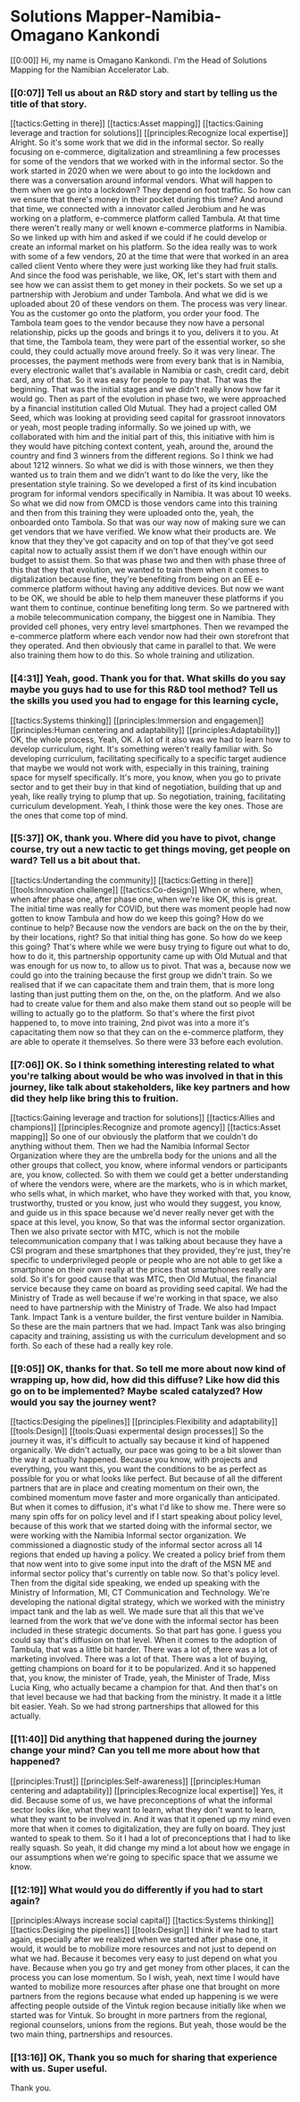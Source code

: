 # Solutions Mapper\-Namibia\-Omagano Kankondi

[[0:00]] Hi, my name is Omagano Kankondi\. I'm the Head of Solutions Mapping for the Namibian Accelerator Lab\.

### [[0:07]] Tell us about an R&D story and start by telling us the title of that story\.

[[tactics:Getting in there]]
[[tactics:Asset mapping]]
[[tactics:Gaining leverage and traction for solutions]]
[[principles:Recognize local expertise]]
Alright\. So it's some work that we did in the informal sector\. So really focusing on e\-commerce, digitalization and streamlining a few processes for some of the vendors that we worked with in the informal sector\. So the work started in 2020 when we were about to go into the lockdown and there was a conversation around informal vendors\. What will happen to them when we go into a lockdown? They depend on foot traffic\. So how can we ensure that there's money in their pocket during this time? And around that time, we connected with a innovator called Jerobium and he was working on a platform, e\-commerce platform called Tambula\. At that time there weren't really many or well known e\-commerce platforms in Namibia\. So we linked up with him and asked if we could if he could develop or create an informal market on his platform\. So the idea really was to work with some of a few vendors, 20 at the time that were that worked in an area called client Vento where they were just working like they had fruit stalls\. And since the food was perishable, we like, OK, let's start with them and see how we can assist them to get money in their pockets\. So we set up a partnership with Jerobium and under Tambola\. And what we did is we uploaded about 20 of these vendors on them\. The process was very linear\. You as the customer go onto the platform, you order your food\. The Tambola team goes to the vendor because they now have a personal relationship, picks up the goods and brings it to you, delivers it to you\. At that time, the Tambola team, they were part of the essential worker, so she could, they could actually move around freely\. So it was very linear\. The processes, the payment methods were from every bank that is in Namibia, every electronic wallet that's available in Namibia or cash, credit card, debit card, any of that\. So it was easy for people to pay that\. That was the beginning\. That was the initial stages and we didn't really know how far it would go\. Then as part of the evolution in phase two, we were approached by a financial institution called Old Mutual\. They had a project called OM Seed, which was looking at providing seed capital for grassroot innovators or yeah, most people trading informally\. So we joined up with, we collaborated with him and the initial part of this, this initiative with him is they would have pitching context content, yeah, around the, around the country and find 3 winners from the different regions\. So I think we had about 1212 winners\. So what we did is with those winners, we then they wanted us to train them and we didn't want to do like the very, like the presentation style training\. So we developed a first of its kind incubation program for informal vendors specifically in Namibia\. It was about 10 weeks\. So what we did now from OMCD is those vendors came into this training and then from this training they were uploaded onto the, yeah, the onboarded onto Tambola\. So that was our way now of making sure we can get vendors that we have verified\. We know what their products are\. We know that they they've got capacity and on top of that they've got seed capital now to actually assist them if we don't have enough within our budget to assist them\. So that was phase two and then with phase three of this that they that evolution, we wanted to train them when it comes to digitalization because fine, they're benefiting from being on an EE e\-commerce platform without having any additive devices\. But now we want to be OK, we should be able to help them maneuver these platforms if you want them to continue, continue benefiting long term\. So we partnered with a mobile telecommunication company, the biggest one in Namibia\. They provided cell phones, very entry level smartphones\. Then we revamped the e\-commerce platform where each vendor now had their own storefront that they operated\. And then obviously that came in parallel to that\. We were also training them how to do this\. So whole training and utilization\.


### [[4:31]] Yeah, good\. Thank you for that\. What skills do you say maybe you guys had to use for this R&D tool method? Tell us the skills you used you had to engage for this learning cycle, 

[[tactics:Systems thinking]]
[[principles:Immersion and engagemen]]
[[principles:Human centering and adaptability]]
[[principles:Adaptability]]
OK, the whole process, Yeah, OK\. A lot of it also was we had to learn how to develop curriculum, right\. It's something weren't really familiar with\. So developing curriculum, facilitating specifically to a specific target audience that maybe we would not work with, especially in this training, training space for myself specifically\. It's more, you know, when you go to private sector and to get their buy in that kind of negotiation, building that up and yeah, like really trying to plump that up\. So negotiation, training, facilitating curriculum development\. Yeah, I think those were the key ones\. Those are the ones that come top of mind\.


### [[5:37]] OK, thank you\. Where did you have to pivot, change course, try out a new tactic to get things moving, get people on ward? Tell us a bit about that\.

[[tactics:Undertanding the community]]
[[tactics:Getting in there]]
[[tools:Innovation challenge]]
[[tactics:Co-design]]
When or where, when, when after phase one, after phase one, when we're like OK, this is great\. The initial time was really for COVID, but there was moment people had now gotten to know Tambula and how do we keep this going? How do we continue to help? Because now the vendors are back on the on the by their, by their locations, right? So that initial thing has gone\. So how do we keep this going? That's where while we were busy trying to figure out what to do, how to do it, this partnership opportunity came up with Old Mutual and that was enough for us now to, to allow us to pivot\. That was a, because now we could go into the training because the first group we didn't train\. So we realised that if we can capacitate them and train them, that is more long lasting than just putting them on the, on the, on the platform\. And we also had to create value for them and also make them stand out so people will be willing to actually go to the platform\. So that's where the first pivot happened to, to move into training, 2nd pivot was into a more it's capacitating them now so that they can on the e\-commerce platform, they are able to operate it themselves\. So there were 33 before each evolution\.


### [[7:06]] OK\. So I think something interesting related to what you're talking about would be who was involved in that in this journey, like talk about stakeholders, like key partners and how did they help like bring this to fruition\.

[[tactics:Gaining leverage and traction for solutions]]
[[tactics:Allies and champions]]
[[principles:Recognize and promote agency]]
[[tactics:Asset mapping]]
So one of our obviously the platform that we couldn't do anything without them\. Then we had the Namibia Informal Sector Organization where they are the umbrella body for the unions and all the other groups that collect, you know, where informal vendors or participants are, you know, collected\. So with them we could get a better understanding of where the vendors were, where are the markets, who is in which market, who sells what, in which market, who have they worked with that, you know, trustworthy, trusted or you know, just who would they suggest, you know, and guide us in this space because we'd never really never get with the space at this level, you know, So that was the informal sector organization\. Then we also private sector with MTC, which is not the mobile telecommunication company that I was talking about because they have a CSI program and these smartphones that they provided, they're just, they're specific to underprivileged people or people who are not able to get like a smartphone on their own really at the prices that smartphones really are sold\. So it's for good cause that was MTC, then Old Mutual, the financial service because they came on board as providing seed capital\. We had the Ministry of Trade as well because if we're working in that space, we also need to have partnership with the Ministry of Trade\. We also had Impact Tank\. Impact Tank is a venture builder, the first venture builder in Namibia\. So these are the main partners that we had\. Impact Tank was also bringing capacity and training, assisting us with the curriculum development and so forth\. So each of these had a really key role\.


### [[9:05]] OK, thanks for that\. So tell me more about now kind of wrapping up, how did, how did this diffuse? Like how did this go on to be implemented? Maybe scaled catalyzed? How would you say the journey went?

[[tactics:Desiging the pipelines]]
[[principles:Flexibility and adaptability]]
[[tools:Design]]
[[tools:Quasi expermental design processes]]
So the journey it was, it's difficult to actually say because it kind of happened organically\. We didn't actually, our pace was going to be a bit slower than the way it actually happened\. Because you know, with projects and everything, you want this, you want the conditions to be as perfect as possible for you or what looks like perfect\. But because of all the different partners that are in place and creating momentum on their own, the combined momentum move faster and more organically than anticipated\. But when it comes to diffusion, it's what I'd like to show me\. There were so many spin offs for on policy level and if I start speaking about policy level, because of this work that we started doing with the informal sector, we were working with the Namibia Informal sector organization\. We commissioned a diagnostic study of the informal sector across all 14 regions that ended up having a policy\. We created a policy brief from them that now went into to give some input into the draft of the MSN ME and informal sector policy that's currently on table now\. So that's policy level\. Then from the digital side speaking, we ended up speaking with the Ministry of Information, MI, CT Communication and Technology\. We're developing the national digital strategy, which we worked with the ministry impact tank and the lab as well\. We made sure that all this that we've learned from the work that we've done with the informal sector has been included in these strategic documents\. So that part has gone\. I guess you could say that's diffusion on that level\. When it comes to the adoption of Tambula, that was a little bit harder\. There was a lot of, there was a lot of marketing involved\. There was a lot of that\. There was a lot of buying, getting champions on board for it to be popularized\. And it so happened that, you know, the minister of Trade, yeah, the Minister of Trade, Miss Lucia King, who actually became a champion for that\. And then that's on that level because we had that backing from the ministry\. It made it a little bit easier\. Yeah\. So we had strong partnerships that allowed for this actually\.


### [[11:40]] Did anything that happened during the journey change your mind? Can you tell me more about how that happened?

[[principles:Trust]]
[[principles:Self-awareness]]
[[principles:Human centering and adaptability]]
[[principles:Recognize local expertise]]
Yes, it did\. Because some of us, we have preconceptions of what the informal sector looks like, what they want to learn, what they don't want to learn, what they want to be involved in\. And it was that it opened up my mind even more that when it comes to digitalization, they are fully on board\. They just wanted to speak to them\. So it I had a lot of preconceptions that I had to like really squash\. So yeah, it did change my mind a lot about how we engage in our assumptions when we're going to specific space that we assume we know\.


### [[12:19]] What would you do differently if you had to start again?

[[principles:Always increase social capital]]
[[tactics:Systems thinking]]
[[tactics:Desiging the pipelines]]
[[tools:Design]]
I think if we had to start again, especially after we realized when we started after phase one, it would, it would be to mobilize more resources and not just to depend on what we had\. Because it becomes very easy to just depend on what you have\. Because when you go try and get money from other places, it can the process you can lose momentum\. So I wish, yeah, next time I would have wanted to mobilize more resources after phase one that brought on more partners from the regions because what ended up happening is we were affecting people outside of the Vintuk region because initially like when we started was for Vintuk\. So brought in more partners from the regional, regional counselors, unions from the regions\. But yeah, those would be the two main thing, partnerships and resources\.


### [[13:16]] OK, Thank you so much for sharing that experience with us\. Super useful\.

Thank you\.

